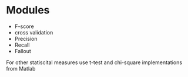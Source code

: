 Modules
================
* F-score
* cross validation
* Precision 
* Recall
* Fallout

For other statiscital measures use t-test and chi-square implementations from Matlab


